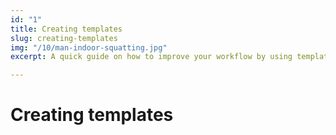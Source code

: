```yaml
---
id: "1"
title: Creating templates
slug: creating-templates
img: "/10/man-indoor-squatting.jpg"
excerpt: A quick guide on how to improve your workflow by using templates

---
```

# Creating templates